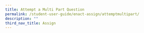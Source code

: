 ```yaml
---
title: Attempt a Multi Part Question
permalink: /student-user-guide/enact-assign/attemptmultipart/
description: ""
third_nav_title: Assign
---
```

